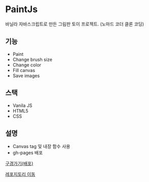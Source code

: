 # PaintJs
바닐라 자바스크립트로 만든 그림판 토이 프로젝트. (노마드 코더 클론 코딩)

## 기능

- Paint
- Change brush size
- Change color
- Fill canvas
- Save images

## 스택

- Vanila JS
- HTML5
- CSS

## 설명

- Canvas tag 및 내장 함수 사용
- gh-pages 배포

[구경가기(배포)](https://kwak-bs.github.io/PaintJs/)

[레포지토리 이동](https://github.com/kwak-bs/PaintJs)